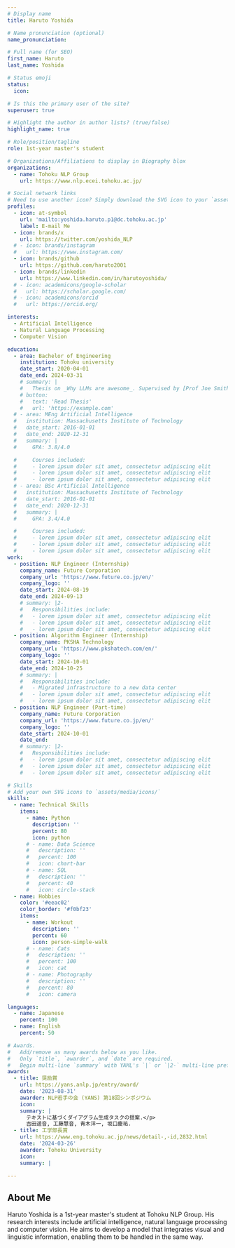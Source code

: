 ```yaml
---
# Display name
title: Haruto Yoshida

# Name pronunciation (optional)
name_pronunciation:

# Full name (for SEO)
first_name: Haruto
last_name: Yoshida

# Status emoji
status:
  icon:

# Is this the primary user of the site?
superuser: true

# Highlight the author in author lists? (true/false)
highlight_name: true

# Role/position/tagline
role: 1st-year master's student

# Organizations/Affiliations to display in Biography blox
organizations:
  - name: Tohoku NLP Group
    url: https://www.nlp.ecei.tohoku.ac.jp/

# Social network links
# Need to use another icon? Simply download the SVG icon to your `assets/media/icons/` folder.
profiles:
  - icon: at-symbol
    url: 'mailto:yoshida.haruto.p1@dc.tohoku.ac.jp'
    label: E-mail Me
  - icon: brands/x
    url: https://twitter.com/yoshida_NLP
  # - icon: brands/instagram
  #   url: https://www.instagram.com/
  - icon: brands/github
    url: https://github.com/haruto2001
  - icon: brands/linkedin
    url: https://www.linkedin.com/in/harutoyoshida/
  # - icon: academicons/google-scholar
  #   url: https://scholar.google.com/
  # - icon: academicons/orcid
  #   url: https://orcid.org/

interests:
  - Artificial Intelligence
  - Natural Language Processing
  - Computer Vision

education:
  - area: Bachelor of Engineering
    institution: Tohoku university
    date_start: 2020-04-01
    date_end: 2024-03-31
    # summary: |
    #   Thesis on _Why LLMs are awesome_. Supervised by [Prof Joe Smith](https://example.com). Presented papers at 5 IEEE conferences with the contributions being published in 2 Springer journals.
    # button:
    #   text: 'Read Thesis'
    #   url: 'https://example.com'
  # - area: MEng Artificial Intelligence
  #   institution: Massachusetts Institute of Technology
  #   date_start: 2016-01-01
  #   date_end: 2020-12-31
  #   summary: |
  #     GPA: 3.8/4.0

  #     Courses included:
  #     - lorem ipsum dolor sit amet, consectetur adipiscing elit
  #     - lorem ipsum dolor sit amet, consectetur adipiscing elit
  #     - lorem ipsum dolor sit amet, consectetur adipiscing elit
  # - area: BSc Artificial Intelligence
  #   institution: Massachusetts Institute of Technology
  #   date_start: 2016-01-01
  #   date_end: 2020-12-31
  #   summary: |
  #     GPA: 3.4/4.0

  #     Courses included:
  #     - lorem ipsum dolor sit amet, consectetur adipiscing elit
  #     - lorem ipsum dolor sit amet, consectetur adipiscing elit
  #     - lorem ipsum dolor sit amet, consectetur adipiscing elit
work:
  - position: NLP Engineer (Internship)
    company_name: Future Corporation
    company_url: 'https://www.future.co.jp/en/'
    company_logo: ''
    date_start: 2024-08-19
    date_end: 2024-09-13
    # summary: |2-
    #   Responsibilities include:
    #   - lorem ipsum dolor sit amet, consectetur adipiscing elit
    #   - lorem ipsum dolor sit amet, consectetur adipiscing elit
    #   - lorem ipsum dolor sit amet, consectetur adipiscing elit
  - position: Algorithm Engineer (Internship)
    company_name: PKSHA Technology
    company_url: 'https://www.pkshatech.com/en/'
    company_logo: ''
    date_start: 2024-10-01
    date_end: 2024-10-25
    # summary: |
    #   Responsibilities include:
    #   - Migrated infrastructure to a new data center
    #   - lorem ipsum dolor sit amet, consectetur adipiscing elit
    #   - lorem ipsum dolor sit amet, consectetur adipiscing elit
  - position: NLP Engineer (Part-time)
    company_name: Future Corporation
    company_url: 'https://www.future.co.jp/en/'
    company_logo: ''
    date_start: 2024-10-01
    date_end:
    # summary: |2-
    #   Responsibilities include:
    #   - lorem ipsum dolor sit amet, consectetur adipiscing elit
    #   - lorem ipsum dolor sit amet, consectetur adipiscing elit
    #   - lorem ipsum dolor sit amet, consectetur adipiscing elit

# Skills
# Add your own SVG icons to `assets/media/icons/`
skills:
  - name: Technical Skills
    items:
      - name: Python
        description: ''
        percent: 80
        icon: python
      # - name: Data Science
      #   description: ''
      #   percent: 100
      #   icon: chart-bar
      # - name: SQL
      #   description: ''
      #   percent: 40
      #   icon: circle-stack
  - name: Hobbies
    color: '#eeac02'
    color_border: '#f0bf23'
    items:
      - name: Workout
        description: ''
        percent: 60
        icon: person-simple-walk
      # - name: Cats
      #   description: ''
      #   percent: 100
      #   icon: cat
      # - name: Photography
      #   description: ''
      #   percent: 80
      #   icon: camera

languages:
  - name: Japanese
    percent: 100
  - name: English
    percent: 50

# Awards.
#   Add/remove as many awards below as you like.
#   Only `title`, `awarder`, and `date` are required.
#   Begin multi-line `summary` with YAML's `|` or `|2-` multi-line prefix and indent 2 spaces below.
awards:
  - title: 奨励賞
    url: https://yans.anlp.jp/entry/award/
    date: '2023-08-31'
    awarder: NLP若手の会 (YANS) 第18回シンポジウム
    icon:
    summary: |
      テキストに基づくダイアグラム生成タスクの提案.</p>
      吉田遥音, 工藤慧音, 青木洋一, 坂口慶祐.
  - title: 工学部長賞
    url: https://www.eng.tohoku.ac.jp/news/detail-,-id,2832.html
    date: '2024-03-26'
    awarder: Tohoku University
    icon:
    summary: |

---
```


## About Me

Haruto Yoshida is a 1st-year master's student at Tohoku NLP Group. His research interests include artificial intelligence, natural language processing and computer vision. He aims to develop a model that integrates visual and linguistic information, enabling them to be handled in the same way.
